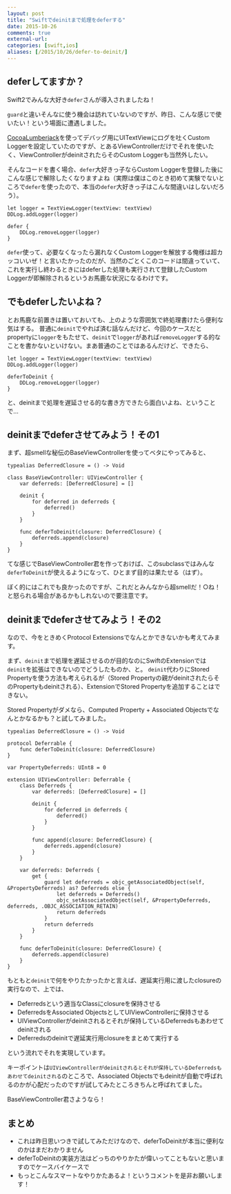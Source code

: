 ```yaml
---
layout: post
title: "Swiftでdeinitまで処理をdeferする"
date: 2015-10-26
comments: true
external-url: 
categories: [swift,ios]
aliases: [/2015/10/26/defer-to-deinit/]
---
```


## deferしてますか？

Swift2でみんな大好き`defer`さんが導入されましたね！

`guard`と違いそんなに使う機会は訪れていないのですが、昨日、こんな感じで使いたい！という場面に遭遇しました。

[CocoaLumberjack](https://github.com/CocoaLumberjack/CocoaLumberjack)を使ってデバッグ用にUITextViewにログを吐くCustom Loggerを設定していたのですが、とあるViewControllerだけでそれを使いたく、ViewControllerがdeinitされたらそのCustom Loggerも当然外したい。

そんなコードを書く場合、`defer`大好きっ子ならCustom Loggerを登録した後にこんな感じで解除したくなりますよね（実際は僕はこのとき初めて実験でないところで`defer`を使ったので、本当の`defer`大好きっ子はこんな間違いはしないだろう）。

```
let logger = TextViewLogger(textView: textView)
DDLog.addLogger(logger)

defer {
    DDLog.removeLogger(logger)
}
```

`defer`使って、必要なくなったら漏れなくCustom Loggerを解放する俺様は超カッコいいぜ！と言いたかったのだが、当然のごとくこのコードは間違っていて、これを実行し終わるときにはdeferした処理も実行されて登録したCustom Loggerが即解除されるというお馬鹿な状況になるわけです。

## でもdeferしたいよね？

とお馬鹿な前置きは置いておいても、上のような雰囲気で終処理書けたら便利な気はする。
普通に`deinit`でやれば済む話なんだけど、今回のケースだとpropertyに`logger`をもたせて、`deinit`で`logger`があれば`removeLogger`する的なことを書かないといけない。まあ普通のことではあるんだけど、できたら、

```
let logger = TextViewLogger(textView: textView)
DDLog.addLogger(logger)

deferToDeinit {
    DDLog.removeLogger(logger)
}
```

と、deinitまで処理を遅延させる的な書き方できたら面白いよね、ということで...

<!-- more -->

## deinitまでdeferさせてみよう！その1

まず、超smellな秘伝のBaseViewControllerを使ってベタにやってみると、

```
typealias DeferredClosure = () -> Void

class BaseViewController: UIViewController {
    var deferreds: [DeferredClosure] = []

    deinit {
        for deferred in deferreds {
            deferred()
        }
    }

    func deferToDeinit(closure: DeferredClosure) {
        deferreds.append(closure)
    }
}
```

てな感じでBaseViewController君を作っておけば、このsubclassではみんな`deferToDeinit`が使えるようになって、ひとまず目的は果たせる（はず）。

ぼく的にはこれでも良かったのですが、これだとみんなから超smellだ！○ね！と怒られる場合があるかもしれないので要注意です。

## deinitまでdeferさせてみよう！その2

なので、今をときめくProtocol Extensionsでなんとかできないかも考えてみます。

まず、`deinit`まで処理を遅延させるのが目的なのにSwiftのExtensionでは`deinit`を拡張はできないのでどうしたものか、と。
`deinit`代わりにStored Propertyを使う方法も考えられるが（Stored Propertyの親がdeinitされたらそのPropertyもdeinitされる）、ExtensionでStored Propertyを追加することはできない。

Stored Propertyがダメなら、Computed Property + Associated Objectsでなんとかなるかも？と試してみました。

```
typealias DeferredClosure = () -> Void

protocol Deferrable {
    func deferToDeinit(closure: DeferredClosure)
}

var PropertyDeferreds: UInt8 = 0

extension UIViewController: Deferrable {
    class Deferreds {
        var deferreds: [DeferredClosure] = []

        deinit {
            for deferred in deferreds {
                deferred()
            }
        }

        func append(closure: DeferredClosure) {
            deferreds.append(closure)
        }
    }

    var deferreds: Deferreds {
        get {
            guard let deferreds = objc_getAssociatedObject(self, &PropertyDeferreds) as? Deferreds else {
                let deferreds = Deferreds()
                objc_setAssociatedObject(self, &PropertyDeferreds, deferreds, .OBJC_ASSOCIATION_RETAIN)
                return deferreds
            }
            return deferreds
        }
    }

    func deferToDeinit(closure: DeferredClosure) {
        deferreds.append(closure)
    }
}
```

もともと`deinit`で何をやりたかったかと言えば、遅延実行用に渡したclosureの実行なので、上では、

- Deferredsという適当なClassにclosureを保持させる
- DeferredsをAssociated ObjectsとしてUIViewControllerに保持させる
- UIViewControllerがdeinitされるとそれが保持しているDeferredsもあわせてdeinitされる
- Deferredsのdeinitで遅延実行用closureをまとめて実行する

という流れでそれを実現しています。

キーポイントは`UIViewControllerがdeinitされるとそれが保持しているDeferredsもあわせてdeinitされる`のところで、Associated Objectsでもdeinitが自動で呼ばれるのかが心配だったのですが試してみたところきちんと呼ばれてました。

BaseViewController君さようなら！

## まとめ

- これは昨日思いつきで試してみただけなので、deferToDeinitが本当に便利なのかはまだわかりません
- deferToDeinitの実装方法はどっちのやりかたが偉いってこともないと思いますのでケースバイケースで
- もっとこんなスマートなやりかたあるよ！というコメントを是非お願いします！
